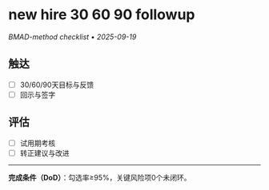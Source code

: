 # new hire 30 60 90 followup

_BMAD-method checklist • 2025-09-19_

## 触达

- [ ] 30/60/90天目标与反馈
- [ ] 回示与签字

## 评估

- [ ] 试用期考核
- [ ] 转正建议与改进

---

**完成条件（DoD）**：勾选率≥95%，关键风险项0个未闭环。
